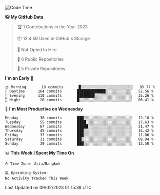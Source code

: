 <!--START_SECTION:waka-->
![Code Time](http://img.shields.io/badge/Code%20Time-1%2C483%20hrs%204%20mins-blue)

**🐱 My GitHub Data** 

> 🏆 1 Contributions in the Year 2023
 > 
> 📦 12.4 kB Used in GitHub's Storage 
 > 
> 🚫 Not Opted to Hire
 > 
> 📜 6 Public Repositories 
 > 
> 🔑 5 Private Repositories  
 > 
**I'm an Early 🐤** 

```text
🌞 Morning       18 commits       █░░░░░░░░░░░░░░░░░░░░░░░░   05.77 % 
🌆 Daytime      164 commits       █████████████░░░░░░░░░░░░   52.56 % 
🌃 Evening      110 commits       ████████░░░░░░░░░░░░░░░░░   35.26 % 
🌙 Night         20 commits       █░░░░░░░░░░░░░░░░░░░░░░░░   06.41 % 

```
📅 **I'm Most Productive on Wednesday** 

```text
Monday          38 commits       ███░░░░░░░░░░░░░░░░░░░░░░   12.18 % 
Tuesday         55 commits       ████░░░░░░░░░░░░░░░░░░░░░   17.63 % 
Wednesday       67 commits       █████░░░░░░░░░░░░░░░░░░░░   21.47 % 
Thursday        45 commits       ███░░░░░░░░░░░░░░░░░░░░░░   14.42 % 
Friday          37 commits       ███░░░░░░░░░░░░░░░░░░░░░░   11.86 % 
Saturday        31 commits       ██░░░░░░░░░░░░░░░░░░░░░░░   09.94 % 
Sunday          39 commits       ███░░░░░░░░░░░░░░░░░░░░░░   12.50 % 

```


📊 **This Week I Spent My Time On** 

```text
⌚︎ Time Zone: Asia/Bangkok

💻 Operating System: 
No Activity Tracked This Week

```


 Last Updated on 09/02/2023 01:15:38 UTC
<!--END_SECTION:waka-->